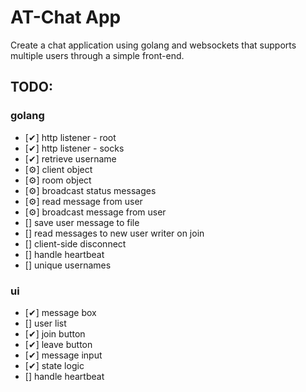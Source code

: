 # AT-Chat App

Create a chat application using golang and websockets that supports multiple users through a simple front-end.

## TODO: 
### golang
- [✔] http listener - root
- [✔] http listener - socks
- [✔] retrieve username
- [⚙] client object
- [⚙] room object
- [⚙] broadcast status messages
- [⚙] read message from user
- [⚙] broadcast message from user
- [] save user message to file
- [] read messages to new user writer on join
- [] client-side disconnect
- [] handle heartbeat
- [] unique usernames
### ui
- [✔] message box
- [] user list
- [✔] join button
- [✔] leave button
- [✔] message input
- [✔] state logic
- [] handle heartbeat